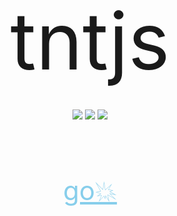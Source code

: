 <center>
  <span style="font-size: 900%">tntjs</span><br/><br/><br/>
  <img src="https://img.shields.io/github/stars/Bug-Duck/tntjs?color=yellow&logo=github&style=flat-square"/>
  <img src="https://img.shields.io/npm/v/tntjs?style=flat-square"/>
  <img src="https://img.shields.io/static/v1?label=bilibili&message=BugDuck开源团队&color=ff69b4&logo=bilibili&style=flat-square"/>
  <br/><br/><br/><br/><br/><br/>
  <a href="#/zh-cn" style="font-size: 300%; color: skyblue">go💥</a>
</center>